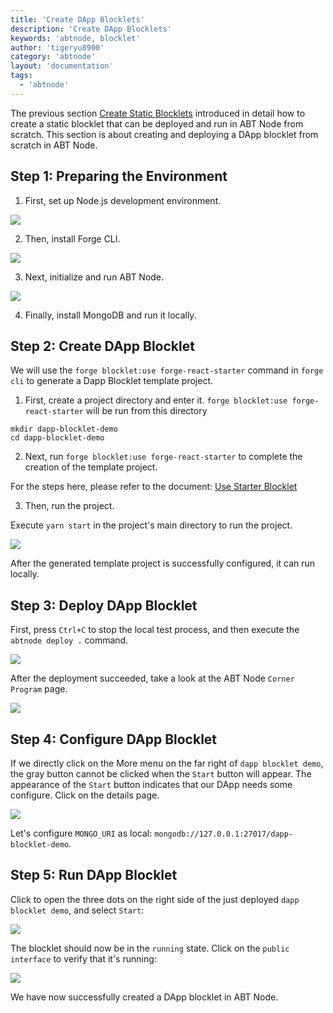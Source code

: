 ```yaml
---
title: 'Create DApp Blocklets'
description: 'Create DApp Blocklets'
keywords: 'abtnode, blocklet'
author: 'tigeryu8900'
category: 'abtnode'
layout: 'documentation'
tags:
  - 'abtnode'
---
```


The previous section [Create Static Blocklets](static-blocklets) introduced in detail how to create a static blocklet
that can be deployed and run in ABT Node from scratch. This section is about creating and deploying a DApp blocklet from
scratch in ABT Node.

## Step 1: Preparing the Environment

1. First, set up Node.js development environment.

![](./images/create-dapp-blocklet-1.png)

2. Then, install Forge CLI.

![](./images/create-dapp-blocklet-2.png)

3. Next, initialize and run ABT Node.

![](./images/create-dapp-blocklet-3.png)

4. Finally, install MongoDB and run it locally.

## Step 2: Create DApp Blocklet

We will use the `forge blocklet:use forge-react-starter` command in `forge cli` to generate a Dapp Blocklet template
project.

1. First, create a project directory and enter it. `forge blocklet:use forge-react-starter` will be run from this
directory

```terminal
mkdir dapp-blocklet-demo
cd dapp-blocklet-demo
```

2. Next, run `forge blocklet:use forge-react-starter` to complete the creation of the template project.

For the steps here, please refer to the document: [Use Starter Blocklet](
/handbook/7-working-with-blocklets/starter-blocklets)

3. Then, run the project.

Execute `yarn start` in the project's main directory to run the project.

![](./images/create-dapp-blocklet-4.png)

After the generated template project is successfully configured, it can run locally.


## Step 3: Deploy DApp Blocklet

First, press `Ctrl+C` to stop the local test process, and then execute the `abtnode deploy .` command.

![](./images/create-dapp-blocklet-5.png)

After the deployment succeeded, take a look at the ABT Node `Corner Program` page.

![](./images/create-dapp-blocklet-6-en.png)

## Step 4: Configure DApp Blocklet

If we directly click on the More menu on the far right of `dapp blocklet demo`, the gray button cannot be clicked when
the `Start` button will appear. The appearance of the `Start` button indicates that our DApp needs some configure. Click
on the details page.

![](./images/create-dapp-blocklet-7-en.png)

Let's configure `MONGO_URI` as local: `mongodb://127.0.0.1:27017/dapp-blocklet-demo`.

## Step 5: Run DApp Blocklet

Click to open the three dots on the right side of the just deployed `dapp blocklet demo`, and select `Start`:

![](./images/create-dapp-blocklet-8-en.png)

The blocklet should now be in the `running` state. Click on the `public interface` to verify that it's running:

![](./images/create-dapp-blocklet-9.png)

We have now successfully created a DApp blocklet in ABT Node.
